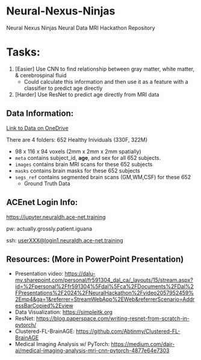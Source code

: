 # Neural-Nexus-Ninjas
Neural Nexus Ninjas Neural Data MRI Hackathon Repository

# Tasks:
1. [Easier] Use CNN to find relationship between gray matter, white matter, & cerebrospinal fluid
    - Could calculate this information and then use it as a feature with a classifier to predict age directly
2. [Harder] Use ResNet to predict age directly from MRI data


## Data Information:
[Link to Data on OneDrive](https://dalu-my.sharepoint.com/personal/fr591304_dal_ca/_layouts/15/onedrive.aspx?id=%2Fpersonal%2Ffr591304%5Fdal%5Fca%2FDocuments%2FData%2FBrain%20Age%20Data&ga=1)

There are 4 folders: 652 Healthy Inividuals (330F, 322M)
- 98 x 116 x 94 voxels (2mm x 2mm x 2mm spatially)
- `meta` contains subject_id, **age**, and sex for all 652 subjects.
- `images` contains brain MRI scans for these 652 subjects
- `masks` contains brain masks for these 652 subjects
- `segs_ref` contains segmented brain scans (GM,WM,CSF) for these 652
    - Ground Truth Data

## ACEnet Login Info:
https://jupyter.neuraldh.ace-net.training

pw: actually.grossly.patient.iguana

ssh: userXXX@login1.neuraldh.ace-net.training

## Resources: (More in PowerPoint Presentation)
- Presentation video: https://dalu-my.sharepoint.com/personal/fr591304_dal_ca/_layouts/15/stream.aspx?id=%2Fpersonal%2Ffr591304%5Fdal%5Fca%2FDocuments%2FDal%2FPresentations%2F2024%2FNeuralHackathon%2Fvideo2057952459%2Emp4&ga=1&referrer=StreamWebApp%2EWeb&referrerScenario=AddressBarCopied%2Eview
- Data Visualization: https://simpleitk.org
- ResNet: https://blog.paperspace.com/writing-resnet-from-scratch-in-pytorch/
- Clustered-FL-BrainAGE: https://github.com/Abtinmy/Clustered-FL-BrainAGE
- Medical Imaging Analysis w/ PyTorch: https://medium.com/dair-ai/medical-imaging-analysis-mri-cnn-pytorch-4877e64e7303
